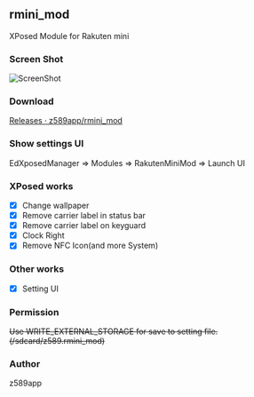 ## rmini_mod
XPosed Module for Rakuten mini

### Screen Shot
![ScreenShot](https://raw.githubusercontent.com/z589app/xposed_rakuten_mini/master/images/ss.png "Screen Shot")

### Download
[Releases · z589app/rmini_mod](https://github.com/z589app/rmini_mod/releases)

### Show settings UI
EdXposedManager => Modules => RakutenMiniMod => Launch UI

### XPosed works
- [x] Change wallpaper
- [x] Remove carrier label in status bar
- [x] Remove carrier label on keyguard
- [x] Clock Right
- [x] Remove NFC Icon(and more System)

### Other works
- [x] Setting UI


### Permission
~~Use WRITE_EXTERNAL_STORAGE for save to setting file.~~
~~(/sdcard/z589.rmini_mod)~~

### Author
z589app

